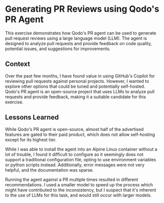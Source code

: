 # Generating PR Reviews using Qodo's PR Agent

This exercise demonstrates how Qodo's PR agent can be used to generate pull request reviews using a large language model (LLM). The agent is designed to analyze pull requests and provide feedback on code quality, potential issues, and suggestions for improvements.

## Context

Over the past few months, I have found value in using GitHub's Copilot for reviewing pull requests against personal projects. However, I wanted to explore other options that could be tuned and potentially self-hosted. Qodo's PR agent is an open-source project that uses LLMs to analyze pull requests and provide feedback, making it a suitable candidate for this exercise.

## Lessons Learned

While Qodo's PR agent is open-source, almost half of the advertised features are gated to their paid product, which does not allow self-hosting except for its highest tier.

While I was able to install the agent into an Alpine Linux container without a lot of trouble, I found it difficult to configure as it seemingly does not support a traditional configuration file, opting to use environment variables or python scripts instead. Additionally, error messages were not very helpful, and the documentation was sparse.

Running the agent against a PR multiple times resulted in different recommendations. I used a smaller model to speed up the process which might have contributed to the inconsistency, but I suspect that it's inherent to the use of LLMs for this task, and would still occur with larger models.

